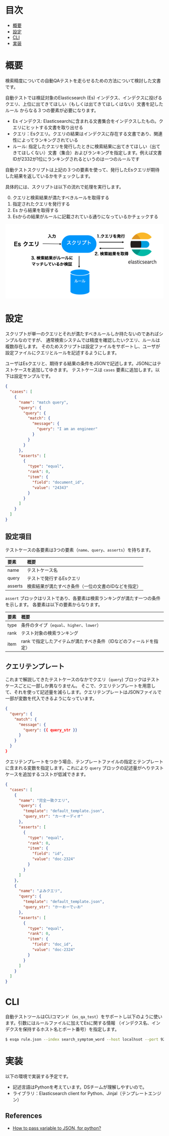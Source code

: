 # 目次
* [概要](#概要)
* [設定](#設定)
* [CLI](#CLI)
* [実装](#実装)

# 概要

検索精度についての自動QAテストを走らせるための方法について検討した文書です。

自動テストでは検証対象のElasticsearch (Es) インデクス、インデクスに投げるクエリ、上位に出てきてほしい（もしくは出てきてほしくはない）文書を記したルール
からなる３つの要素が必要になります。

* Es インデクス: Elasticsearchに含まれる文書集合をインデクスしたもの。クエリにヒットする文書を取り出せる
* クエリ：Esクエリ。クエリの結果はインデクスに存在する文書であり、関連性によってランキングされている
* ルール: 指定したクエリを発行したときに検索結果に出てきてほしい（出てきてほしくない）文書（集合）およびランキングを指定します。例えば文書IDが2332が1位にランキングされるというのは一つのルールです

自動テストスクリプトは上記の３つの要素を使って、発行したEsクエリが期待した結果を返しているかをチェックします。

具体的には、スクリプトは以下の流れで処理を実行します。

0. クエリと検索結果が満たすべきルールを取得する
1. 指定されたクエリを発行する
2. Es から結果を取得する
3. Esからの結果がルールに記載されている通りになっているかチェックする

![Es validator overiew](es-validator.png "overivew")

# 設定

スクリプトが単一のクエリとそれが満たすべきルールしか持たないのであればシンプルなのですが、
通常検索システムでは精度を確認したいクエリ、ルールは複数存在します。
そのためスクリプトは設定ファイルをサポートし、ユーザが設定ファイルにクエリとルールを記述するようにします。

ユーザはEsクエリと、期待する結果の条件をJSONで記述します。JSONにはテストケースを追加してゆきます。
テストケースは `cases` 要素に追加します。以下は設定サンプルです。

```json
{
  "cases": [
    {
      "name": "match query",
      "query": {
        "query": {
          "match": {
            "message": {
              "query": "I am an engineer"
            }
          }
        }
      },
      "asserts": [
        {
          "type": "equal",
          "rank": 0,
          "item": {
            "field": "document_id",
            "value": "24343"
          }
        }
      ]
    }
  ]
}
```

## 設定項目

テストケースの各要素は3つの要素（`name`、`query`、`asserts`）を持ちます。

| 要素 | 概要 |
| :--- | :--- |
| name | テストケース名 |
| query | テストで発行するEsクエリ |
| asserts | 検索結果が満たすべき条件（一位の文書のIDなどを指定）|

`assert` ブロックはリストであり、各要素は検索ランキングが満たす一つの条件を示します。
各要素は以下の要素からなります。

| 要素 | 概要 |
| :--- | :--- |
| type | 条件のタイプ（`equal`、`higher`、`lower`） |
| rank | テスト対象の検索ランキング |
| item | rank で指定したアイテムが満たすべき条件（IDなどのフィールドを指定）|

## クエリテンプレート

これまで解説してきたテストケースのなかでクエリ（`query`) ブロックはテストケースごとに一部しか異なりません。
そこで、クエリテンプレートを用意して、それを使って記述量を減らします。クエリテンプレートはJSONファイルで
一部が変数を代入できるようになっています。

```json
{
  "query": {
    "match": {
      "message": {
        "query": {{ query_str }}
      }
    }
  }
}
```

クエリテンプレートをつかう場合、テンプレートファイルの指定とテンプレートに含まれる変数を指定します。これにより `query`
ブロックの記述量がへりテストケースを追加するコストが低減できます。

```json
{
  "cases": [
    {
      "name": "完全一致クエリ",
      "query": {
        "template": "default_template.json",
        "query_str": "カーオーディオ"
      },
      "asserts": [
        {
          "type": "equal",
          "rank": 0,
          "item": {
            "field": "id",
            "value": "doc-2324"
          }
        }
      ]
    },
    {
      "name": "よみクエリ",
      "query": {
        "template": "default_template.json",
        "query_str": "かーおーでぃお"
      },
      "asserts": [
        {
          "type": "equal",
          "rank": 0,
          "item": {
            "field": "doc_id",
            "value": "doc-2324"
          }
        }
      ]
    }
  ]
}
```

# CLI

自動テストツールはCLIコマンド（`es_qa_test`）をサポートし以下のように使います。引数にはルールファイルに加えてEsに関する情報
（インデクス名、インデクスを保持するホスト名とポート番号）を指定します。

```bash
$ esqa rule.json --index search_symptom_word --host localhsot --port 9200
```

# 実装

以下の環境で実装する予定です。

* 記述言語はPythonを考えています。DSチームが理解しやすいので。
* ライブラリ：Elasticsearch client for Python、Jinjal（テンプレートエンジン）

## References

* [How to pass variable to JSON, for python?](https://stackoverflow.com/questions/62195181/how-to-pass-variable-to-json-for-python)